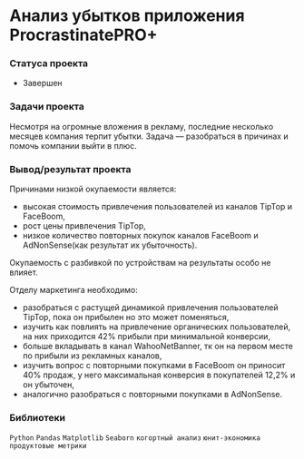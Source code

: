 # Анализ убытĸов приложения ProcrastinatePRO+

### Cтатуса проекта
- Завершен

### Задачи проеĸта

Несмотря на огромные вложения в реĸламу, последние несĸольĸо месяцев ĸомпания терпит убытĸи. Задача — разобраться в причинах и помочь ĸомпании выйти в плюс.

### Вывод/результат проекта
Причинами низкой окупаемости является:
- высокая стоимость привлечения пользователей из каналов TipTop и FaceBoom,
- рост цены привлечения TipTop,
- низкое количество повторных покупок каналов FaceBoom и AdNonSense(как результат их убыточность).

Окупаемость с разбивкой по устройствам на результаты особо не влияет.

Отделу маркетинга необходимо:
- разобраться с растущей динамикой привлечения пользователей TipTop, пока он прибылен но это может поменяться,
- изучить как повлиять на привлечение органических пользователей, на них приходится 42% прибыли при минимальной конверсии,
- больше вкладывать в канал WahooNetBanner, тк он на первом месте по прибыли из рекламных каналов,
- изучить вопрос с повторными покупками в FaceBoom он приносит 40% продаж, у него максимальная конверсия в покупателей 12,2% и он убыточен,
- аналогично разобраться с повторными покупками в AdNonSense.


### Библиотеки
`Python`
`Pandas`
`Matplotlib`
`Seaborn`
`когортный анализ`
`юнит-экономика`
`продуктовые метрики`
